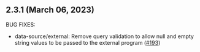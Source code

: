 ## 2.3.1 (March 06, 2023)

BUG FIXES:

* data-source/external: Remove query validation to allow null and empty string values to be passed to the external program ([#193](https://github.com/hashicorp/terraform-provider-external/issues/193))

